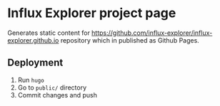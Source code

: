 Influx Explorer project page
===

Generates static content for https://github.com/influx-explorer/influx-explorer.github.io repository which in published as Github Pages.

## Deployment

1. Run `hugo`
2. Go to `public/` directory
3. Commit changes and push

